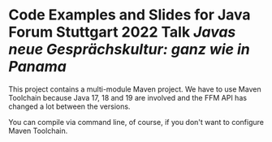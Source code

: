 # Code Examples and Slides for Java Forum Stuttgart 2022 Talk *Javas neue Gesprächskultur: ganz wie in Panama*

This project contains a multi-module Maven project. We have to use Maven Toolchain because Java 17,
18 and 19 are involved and the FFM API has changed a lot between the versions.

You can compile via command line, of course, if you don't want to configure Maven Toolchain.

